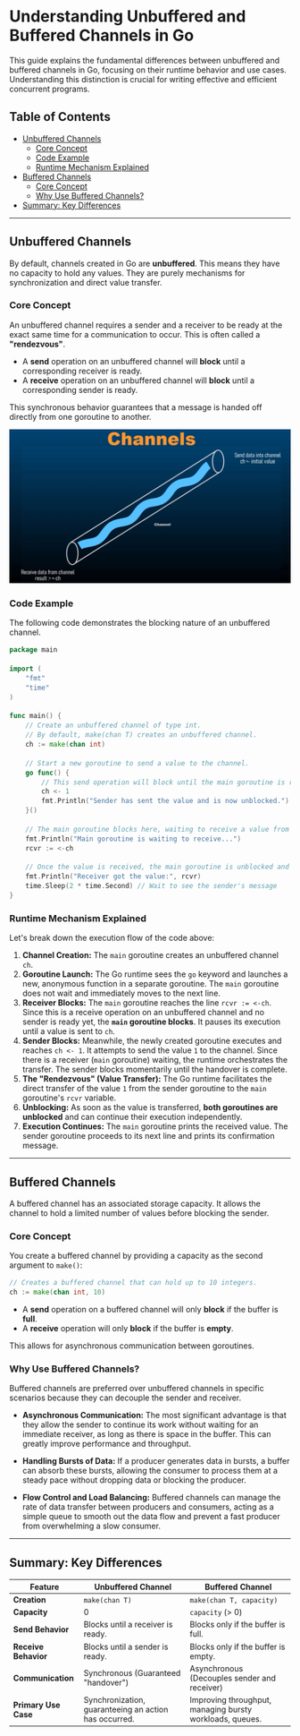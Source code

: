 # Understanding Unbuffered and Buffered Channels in Go

This guide explains the fundamental differences between unbuffered and buffered channels in Go, focusing on their runtime behavior and use cases. Understanding this distinction is crucial for writing effective and efficient concurrent programs.

## Table of Contents

- [Unbuffered Channels](#unbuffered-channels)
  - [Core Concept](#core-concept)
  - [Code Example](#code-example)
  - [Runtime Mechanism Explained](#runtime-mechanism-explained)
- [Buffered Channels](#buffered-channels)
  - [Core Concept](#core-concept-1)
  - [Why Use Buffered Channels?](#why-use-buffered-channels)
- [Summary: Key Differences](#summary-key-differences)

---

## Unbuffered Channels

By default, channels created in Go are **unbuffered**. This means they have no capacity to hold any values. They are purely mechanisms for synchronization and direct value transfer.

### Core Concept

An unbuffered channel requires a sender and a receiver to be ready at the exact same time for a communication to occur. This is often called a **"rendezvous"**.

- A **send** operation on an unbuffered channel will **block** until a corresponding receiver is ready.
- A **receive** operation on an unbuffered channel will **block** until a corresponding sender is ready.

This synchronous behavior guarantees that a message is handed off directly from one goroutine to another.

![Go Channels Diagram](image.png)

### Code Example

The following code demonstrates the blocking nature of an unbuffered channel.

```go
package main

import (
	"fmt"
	"time"
)

func main() {
	// Create an unbuffered channel of type int.
	// By default, make(chan T) creates an unbuffered channel.
	ch := make(chan int)

	// Start a new goroutine to send a value to the channel.
	go func() {
		// This send operation will block until the main goroutine is ready to receive.
		ch <- 1
		fmt.Println("Sender has sent the value and is now unblocked.")
	}()

	// The main goroutine blocks here, waiting to receive a value from the channel.
	fmt.Println("Main goroutine is waiting to receive...")
	rcvr := <-ch

	// Once the value is received, the main goroutine is unblocked and can proceed.
	fmt.Println("Receiver got the value:", rcvr)
	time.Sleep(2 * time.Second) // Wait to see the sender's message
}
```

### Runtime Mechanism Explained

Let's break down the execution flow of the code above:

1.  **Channel Creation:** The `main` goroutine creates an unbuffered channel `ch`.
2.  **Goroutine Launch:** The Go runtime sees the `go` keyword and launches a new, anonymous function in a separate goroutine. The `main` goroutine does not wait and immediately moves to the next line.
3.  **Receiver Blocks:** The `main` goroutine reaches the line `rcvr := <-ch`. Since this is a receive operation on an unbuffered channel and no sender is ready yet, the **`main` goroutine blocks**. It pauses its execution until a value is sent to `ch`.
4.  **Sender Blocks:** Meanwhile, the newly created goroutine executes and reaches `ch <- 1`. It attempts to send the value `1` to the channel. Since there is a receiver (`main` goroutine) waiting, the runtime orchestrates the transfer. The sender blocks momentarily until the handover is complete.
5.  **The "Rendezvous" (Value Transfer):** The Go runtime facilitates the direct transfer of the value `1` from the sender goroutine to the `main` goroutine's `rcvr` variable.
6.  **Unblocking:** As soon as the value is transferred, **both goroutines are unblocked** and can continue their execution independently.
7.  **Execution Continues:** The `main` goroutine prints the received value. The sender goroutine proceeds to its next line and prints its confirmation message.

---

## Buffered Channels

A buffered channel has an associated storage capacity. It allows the channel to hold a limited number of values before blocking the sender.

### Core Concept

You create a buffered channel by providing a capacity as the second argument to `make()`:

```go
// Creates a buffered channel that can hold up to 10 integers.
ch := make(chan int, 10)
```

- A **send** operation on a buffered channel will only **block** if the buffer is **full**.
- A **receive** operation will only **block** if the buffer is **empty**.

This allows for asynchronous communication between goroutines.

### Why Use Buffered Channels?

Buffered channels are preferred over unbuffered channels in specific scenarios because they can decouple the sender and receiver.

- **Asynchronous Communication:** The most significant advantage is that they allow the sender to continue its work without waiting for an immediate receiver, as long as there is space in the buffer. This can greatly improve performance and throughput.

- **Handling Bursts of Data:** If a producer generates data in bursts, a buffer can absorb these bursts, allowing the consumer to process them at a steady pace without dropping data or blocking the producer.

- **Flow Control and Load Balancing:** Buffered channels can manage the rate of data transfer between producers and consumers, acting as a simple queue to smooth out the data flow and prevent a fast producer from overwhelming a slow consumer.

---

## Summary: Key Differences

| Feature              | Unbuffered Channel                                    | Buffered Channel                                         |
| -------------------- | ----------------------------------------------------- | -------------------------------------------------------- |
| **Creation**         | `make(chan T)`                                        | `make(chan T, capacity)`                                 |
| **Capacity**         | 0                                                     | `capacity` (> 0)                                         |
| **Send Behavior**    | Blocks until a receiver is ready.                     | Blocks only if the buffer is full.                       |
| **Receive Behavior** | Blocks until a sender is ready.                       | Blocks only if the buffer is empty.                      |
| **Communication**    | Synchronous (Guaranteed "handover")                   | Asynchronous (Decouples sender and receiver)             |
| **Primary Use Case** | Synchronization, guaranteeing an action has occurred. | Improving throughput, managing bursty workloads, queues. |
